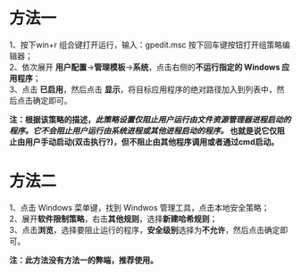 # 方法一
1、按下win+r 组合键打开运行，输入：gpedit.msc 按下回车键按钮打开组策略编辑器；<br>
2、依次展开 **用户配置**->**管理模板**->**系统**，点击右侧的**不运行指定的 Windows 应用程序**； <br>
3、点击 **已启用**，然后点击 **显示**，将目标应用程序的绝对路径加入到列表中，然后点击确定即可。<br>

**注：根据该策略的描述，*此策略设置仅阻止用户运行由文件资源管理器进程启动的程序。它不会阻止用户运行由系统进程或其他进程启动的程序。*
也就是说它仅阻止由用户手动启动(双击执行?)，但不阻止由其他程序调用或者通过cmd启动。**

# 方法二
1、点击 Windows 菜单键，找到 Windwos 管理工具，点击本地安全策略；<br>
2、展开**软件限制策略**，右击**其他规则**，选择**新建哈希规则**；<br>
3、点击**浏览**，选择要阻止运行的程序，**安全级别**选择为**不允许**，然后点击确定即可。

**注：此方法没有方法一的弊端，推荐使用。**
